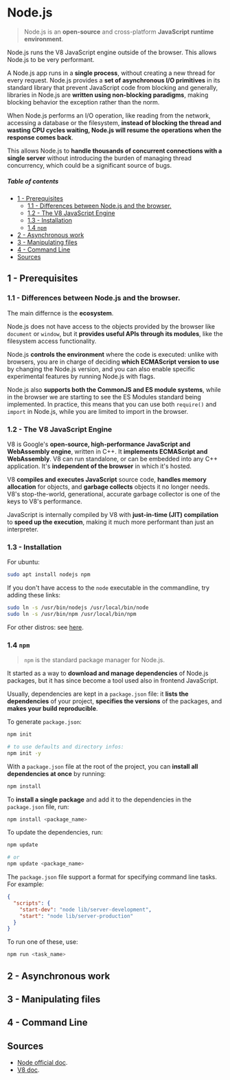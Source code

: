 [//]: # (TITLE Node.js)
[//]: # (ENDPOINT /node)
[//]: # (PRIORITY 420)

# Node.js

> Node.js is an **open-source** and cross-platform **JavaScript runtime environment**.

Node.js runs the V8 JavaScript engine outside of the browser. This allows Node.js to be very performant.

A Node.js app runs in a **single process**, without creating a new thread for every request. Node.js provides a **set of asynchronous I/O primitives** in its standard library that prevent JavaScript code from blocking and generally, libraries in Node.js are **written using non-blocking paradigms**, making blocking behavior the exception rather than the norm.

When Node.js performs an I/O operation, like reading from the network, accessing a database or the filesystem, **instead of blocking the thread and wasting CPU cycles waiting, Node.js will resume the operations when the response comes back**.

This allows Node.js to **handle thousands of concurrent connections with a single server** without introducing the burden of managing thread concurrency, which could be a significant source of bugs.


<!-- markdown-toc start - Don't edit this section. Run M-x markdown-toc-refresh-toc -->
##### Table of contents

- [1 - Prerequisites](#1---prerequisites)
    - [1.1 - Differences between Node.js and the browser.](#11---differences-between-nodejs-and-the-browser)
    - [1.2 - The V8 JavaScript Engine](#12---the-v8-javascript-engine)
    - [1.3 - Installation](#13---installation)
    - [1.4 `npm`](#14-npm)
- [2 - Asynchronous work](#2---asynchronous-work)
- [3 - Manipulating files](#3---manipulating-files)
- [4 - Command Line](#4---command-line)
- [Sources](#sources)

<!-- markdown-toc end -->


## 1 - Prerequisites

### 1.1 - Differences between Node.js and the browser.

The main differnce is the **ecosystem**.

Node.js does not have access to the objects provided by the browser like `document` or `window`, but it **provides useful APIs through its modules**, like the filesystem access functionality.

Node.js **controls the environment** where the code is executed: unlike with browsers, you are in charge of deciding **which ECMAScript version to use** by changing the Node.js version, and you can also enable specific experimental features by running Node.js with flags.

Node.js also **supports both the CommonJS and ES module systems**, while in the browser we are starting to see the ES Modules standard being implemented. In practice, this means that you can use both `require()` and `import` in Node.js, while you are limited to import in the browser.


### 1.2 - The V8 JavaScript Engine

V8 is Google's **open-source, high-performance JavaScript and WebAssembly engine**, written in C++. It **implements ECMAScript and WebAssembly**. V8 can run standalone, or can be embedded into any C++ application. It's **independent of the browser** in which it's hosted. 

V8 **compiles and executes JavaScript** source code, **handles memory allocation** for objects, and **garbage collects** objects it no longer needs. V8's stop-the-world, generational, accurate garbage collector is one of the keys to V8's performance.

JavaScript is internally compiled by V8 with **just-in-time (JIT) compilation** to **speed up the execution**, making it much more performant than just an interpreter.

### 1.3 - Installation

For ubuntu:

```bash
sudo apt install nodejs npm
```

If you don't have access to the `node` executable in the commandline, try adding these links:

``` bash
sudo ln -s /usr/bin/nodejs /usr/local/bin/node
sudo ln -s /usr/bin/npm /usr/local/bin/npm
```

For other distros: see [here](https://nodejs.org/en/download/package-manager).


### 1.4 `npm`

> `npm` is the standard package manager for Node.js.

It started as a way to **download and manage dependencies** of Node.js packages, but it has since become a tool used also in frontend JavaScript.

Usually, dependencies are kept in a `package.json` file: it **lists the dependencies** of your project, **specifies the versions** of the packages, and **makes your build reproducible**.

To generate `package.json`:

``` bash
npm init

# to use defaults and directory infos:
npm init -y
```

With a `package.json` file at the root of the project, you can **install all dependencies at once** by running:

``` bash
npm install
```

To **install a single package** and add it to the dependencies in the `package.json` file, run:

``` bash
npm install <package_name>
```

To update the dependencies, run: 

```bash
npm update

# or
npm update <package_name>
```

The `package.json` file support a format for specifying command line tasks. For example:

``` json
{
  "scripts": {
    "start-dev": "node lib/server-development",
    "start": "node lib/server-production"
  }
}
```

To run one of these, use:

``` bash
npm run <task_name>
```

## 2 - Asynchronous work

## 3 - Manipulating files

## 4 - Command Line


## Sources

- [Node official doc](https://nodejs.org/en/learn/getting-started/introduction-to-nodejs).
- [V8 doc](https://v8.dev/docs).
